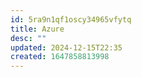 ```yaml
---
id: 5ra9n1qf1oscy34965vfytq
title: Azure
desc: ""
updated: 2024-12-15T22:35
created: 1647858813998
---
```


